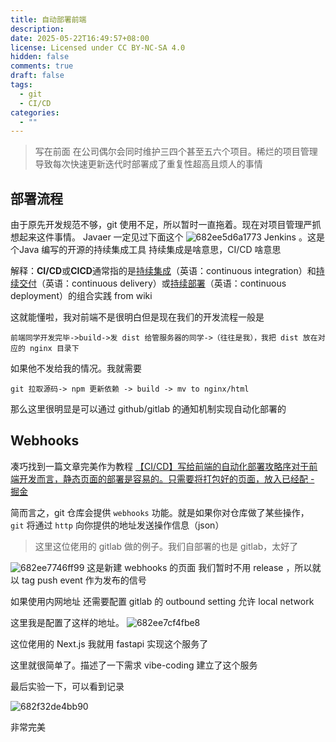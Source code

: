 ```yaml
---
title: 自动部署前端
description: 
date: 2025-05-22T16:49:57+08:00
license: Licensed under CC BY-NC-SA 4.0
hidden: false
comments: true
draft: false
tags:
  - git
  - CI/CD
categories:
  - ""
---
```

> 写在前面
> 在公司偶尔会同时维护三四个甚至五六个项目。稀烂的项目管理导致每次快速更新迭代时部署成了重复性超高且烦人的事情

## 部署流程

由于原先开发规范不够，git 使用不足，所以暂时一直拖着。现在对项目管理严抓想起来这件事情。
Javaer 一定见过下面这个
 ![682ee5d6a1773](https://imgbed.anluoying.com/2025/05/863526d86d4c01e045a7ac9765386a8c.png)
Jenkins 。这是个Java 编写的开源的持续集成工具
持续集成是啥意思，CI/CD 啥意思

解释：**CI/CD**或**CICD**通常指的是[持续集成](https://zh.wikipedia.org/wiki/%E6%8C%81%E7%BB%AD%E9%9B%86%E6%88%90 "持续集成")（英语：continuous integration）和[持续交付](https://zh.wikipedia.org/wiki/%E6%8C%81%E7%BA%8C%E4%BA%A4%E4%BB%98 "持续交付")（英语：continuous delivery）或[持续部署](https://zh.wikipedia.org/wiki/%E6%8C%81%E7%BA%8C%E9%83%A8%E7%BD%B2 "持续部署")（英语：continuous deployment）的组合实践
from wiki

这就能懂啦，我对前端不是很明白但是现在我们的开发流程一般是
```
前端同学开发完毕->build->发 dist 给管服务器的同学->（往往是我），我把 dist 放在对应的 nginx 目录下
```

如果他不发给我的情况。我就需要 

```
git 拉取源码-> npm 更新依赖 -> build -> mv to nginx/html
```

 那么这里很明显是可以通过 github/gitlab 的通知机制实现自动化部署的
## Webhooks

凑巧找到一篇文章完美作为教程
[【CI/CD】写给前端的自动化部署攻略序 ​ 对于前端开发而言，静态页面的部署是容易的。只需要将打包好的页面，放入已经配 - 掘金](https://juejin.cn/post/7336859907349594112#heading-2)

简而言之，git 仓库会提供 `webhooks` 功能。就是如果你对仓库做了某些操作，`git` 将通过 `http` 向你提供的地址发送操作信息（json）

> 这里这位佬用的 gitlab 做的例子。我们自部署的也是 gitlab，太好了

![682ee7746ff99](https://imgbed.anluoying.com/2025/05/a4b784029c0f052364324fffe2564a9c.png)
这是新建 webhooks 的页面 我们暂时不用 release ，所以就以 tag push event 作为发布的信号

如果使用内网地址 还需要配置 gitlab 的 outbound setting 允许 local network

这里我是配置了这样的地址。
![682ee7cf4fbe8](https://imgbed.anluoying.com/2025/05/dc7568a99f4d742084b3d7ec82b163a5.png)

这位佬用的 Next.js 我就用 fastapi 实现这个服务了

这里就很简单了。描述了一下需求 vibe-coding 建立了这个服务

最后实验一下，可以看到记录

![682f32de4bb90](https://imgbed.anluoying.com/2025/05/d42b8e595256a8dba4d701bc8ae6c9ed.png)

非常完美